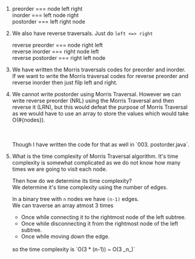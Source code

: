 1. preorder   === node left  right<br>
   inorder    === left node  right<br>
   postorder  === left right node<br>

2. We also have reverse traversals. Just do `left <=> right`

   reverse preorder  === node right left<br>
   reverse inorder   === right node left<br>
   reverse postorder === right left node<br>

3. We have written the Morris traversals codes for preorder and inorder.<br>
   If we want to write the Morris traversal codes for reverse preorder and reverse inorder then just filp left and right.


4. We cannot write postorder using Morris Traversal. However we can write reverse preorder
   (NRL) using the Morris Traversal and then reverse it (LRN), but this would defeat the purpose of Morris Traversal as we would have to use an array to store the values which would take O(#{nodes}).

   <br>
   <br>
   Though I have written the code for that as well in `003. postorder.java`.

5. What is the time complexity of Morris Traversal algorithm. It's time complexity is 
   somewhat complicated as we do not know how many times we are going to visit each node.
   <br>

   Then how do we determine its time complexity?
   <br>
   We determine it's time complexity using the number of edges.
   <br>

   In a binary tree with `n` nodes we have `(n-1)` edges.
   <br>
   We can traverse an array atmost 3 times
   <br>
      - Once while connecting it to the rightmost node of the left subtree.
      - Once while disconnecting it from the rightmost node of the left subtree.
      - Once while moving down the edge.

   <br>
   so the time complexity is `O(3 * (n-1)) ~ O(3 _n_)`


       




